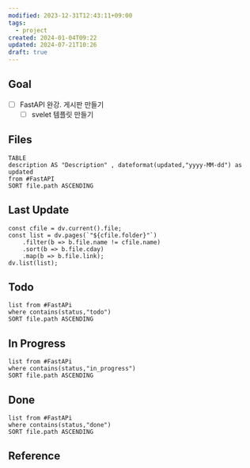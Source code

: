 ```yaml
---
modified: 2023-12-31T12:43:11+09:00
tags:
  - project
created: 2024-01-04T09:22
updated: 2024-07-21T10:26
draft: true
---
```


## Goal

- [ ] FastAPI 완강. 게시판 만들기
  - [ ] svelet 템플릿 만들기

## Files

```dataview
TABLE
description AS "Description" , dateformat(updated,"yyyy-MM-dd") as updated
from #FastAPI
SORT file.path ASCENDING
```

## Last Update

```dataviewjs
const cfile = dv.current().file;
const list = dv.pages(`"${cfile.folder}"`)
    .filter(b => b.file.name != cfile.name)
    .sort(b => b.file.cday)
    .map(b => b.file.link);
dv.list(list);
```

## Todo

```dataview
list from #FastAPi
where contains(status,"todo")
SORT file.path ASCENDING
```

## In Progress

```dataview
list from #FastAPi
where contains(status,"in_progress")
SORT file.path ASCENDING
```

## Done

```dataview
list from #FastAPi
where contains(status,"done")
SORT file.path ASCENDING
```

## Reference
